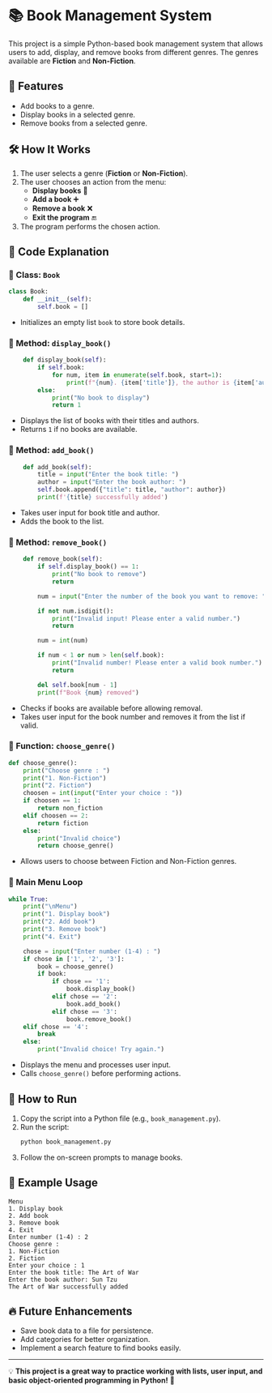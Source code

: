 # 📚 Book Management System

This project is a simple Python-based book management system that allows users to add, display, and remove books from different genres. The genres available are **Fiction** and **Non-Fiction**.

## 🚀 Features
- Add books to a genre.
- Display books in a selected genre.
- Remove books from a selected genre.

## 🛠️ How It Works

1. The user selects a genre (**Fiction** or **Non-Fiction**).
2. The user chooses an action from the menu:
   - **Display books** 📖
   - **Add a book** ➕
   - **Remove a book** ❌
   - **Exit the program** 🔚
3. The program performs the chosen action.

## 📝 Code Explanation

### 📌 Class: `Book`
```python
class Book:
    def __init__(self):
        self.book = []
```
- Initializes an empty list `book` to store book details.

### 📌 Method: `display_book()`
```python
    def display_book(self):
        if self.book:
            for num, item in enumerate(self.book, start=1):
                print(f"{num}. {item['title']}, the author is {item['author']}")
        else:
            print("No book to display")
            return 1
```
- Displays the list of books with their titles and authors.
- Returns `1` if no books are available.

### 📌 Method: `add_book()`
```python
    def add_book(self):
        title = input("Enter the book title: ")
        author = input("Enter the book author: ")
        self.book.append({"title": title, "author": author})
        print(f'{title} successfully added')
```
- Takes user input for book title and author.
- Adds the book to the list.

### 📌 Method: `remove_book()`
```python
    def remove_book(self):
        if self.display_book() == 1:
            print("No book to remove")
            return

        num = input("Enter the number of the book you want to remove: ")

        if not num.isdigit():
            print("Invalid input! Please enter a valid number.")
            return

        num = int(num)  

        if num < 1 or num > len(self.book):
            print("Invalid number! Please enter a valid book number.")
            return

        del self.book[num - 1]
        print(f"Book {num} removed")
```
- Checks if books are available before allowing removal.
- Takes user input for the book number and removes it from the list if valid.

### 📌 Function: `choose_genre()`
```python
def choose_genre():
    print("Choose genre : ")
    print("1. Non-Fiction")
    print("2. Fiction")
    choosen = int(input("Enter your choice : "))
    if choosen == 1:
        return non_fiction
    elif choosen == 2:
        return fiction
    else:
        print("Invalid choice")
        return choose_genre()
```
- Allows users to choose between Fiction and Non-Fiction genres.

### 📌 Main Menu Loop
```python
while True:
    print("\nMenu")
    print("1. Display book")
    print("2. Add book")
    print("3. Remove book")
    print("4. Exit")

    chose = input("Enter number (1-4) : ")
    if chose in ['1', '2', '3']:
        book = choose_genre()
        if book:
            if chose == '1':
                book.display_book()
            elif chose == '2':
                book.add_book()
            elif chose == '3':
                book.remove_book()
    elif chose == '4':
        break
    else:
        print("Invalid choice! Try again.")
```
- Displays the menu and processes user input.
- Calls `choose_genre()` before performing actions.

## 🏁 How to Run
1. Copy the script into a Python file (e.g., `book_management.py`).
2. Run the script:
   ```bash
   python book_management.py
   ```
3. Follow the on-screen prompts to manage books.

## 📌 Example Usage
```plaintext
Menu
1. Display book
2. Add book
3. Remove book
4. Exit
Enter number (1-4) : 2
Choose genre :
1. Non-Fiction
2. Fiction
Enter your choice : 1
Enter the book title: The Art of War
Enter the book author: Sun Tzu
The Art of War successfully added
```

## 🔥 Future Enhancements
- Save book data to a file for persistence.
- Add categories for better organization.
- Implement a search feature to find books easily.

---
💡 **This project is a great way to practice working with lists, user input, and basic object-oriented programming in Python!** 🚀

